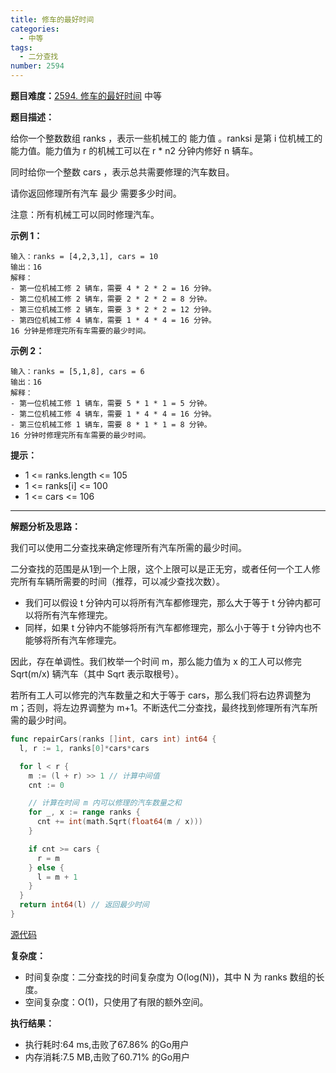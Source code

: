```yaml
---
title: 修车的最好时间
categories:
  - 中等
tags:
  - 二分查找
number: 2594
---
```


**题目难度：**[2594. 修车的最好时间](https://leetcode.cn/problems/minimum-time-to-repair-cars/) 中等

**题目描述：**

给你一个整数数组 ranks ，表示一些机械工的 能力值 。ranksi 是第 i 位机械工的能力值。能力值为 r 的机械工可以在 r * n2 分钟内修好 n 辆车。

同时给你一个整数 cars ，表示总共需要修理的汽车数目。

请你返回修理所有汽车 最少 需要多少时间。

注意：所有机械工可以同时修理汽车。


**示例 1：**
```
输入：ranks = [4,2,3,1], cars = 10
输出：16
解释：
- 第一位机械工修 2 辆车，需要 4 * 2 * 2 = 16 分钟。
- 第二位机械工修 2 辆车，需要 2 * 2 * 2 = 8 分钟。
- 第三位机械工修 2 辆车，需要 3 * 2 * 2 = 12 分钟。
- 第四位机械工修 4 辆车，需要 1 * 4 * 4 = 16 分钟。
16 分钟是修理完所有车需要的最少时间。
```


**示例 2：**
```
输入：ranks = [5,1,8], cars = 6
输出：16
解释：
- 第一位机械工修 1 辆车，需要 5 * 1 * 1 = 5 分钟。
- 第二位机械工修 4 辆车，需要 1 * 4 * 4 = 16 分钟。
- 第三位机械工修 1 辆车，需要 8 * 1 * 1 = 8 分钟。
16 分钟时修理完所有车需要的最少时间。
```

**提示：**
- 1 <= ranks.length <= 105
- 1 <= ranks[i] <= 100
- 1 <= cars <= 106


---
**解题分析及思路：**


我们可以使用二分查找来确定修理所有汽车所需的最少时间。

二分查找的范围是从1到一个上限，这个上限可以是正无穷，或者任何一个工人修完所有车辆所需要的时间（推荐，可以减少查找次数）。

- 我们可以假设 t 分钟内可以将所有汽车都修理完，那么大于等于 t 分钟内都可以将所有汽车修理完。
- 同样，如果 t 分钟内不能够将所有汽车都修理完，那么小于等于 t 分钟内也不能够将所有汽车修理完。

因此，存在单调性。我们枚举一个时间 m，那么能力值为 x 的工人可以修完 Sqrt(m/x) 辆汽车（其中 Sqrt 表示取根号）。

若所有工人可以修完的汽车数量之和大于等于 cars，那么我们将右边界调整为 m；否则，将左边界调整为 m+1。不断迭代二分查找，最终找到修理所有汽车所需的最少时间。


```go
func repairCars(ranks []int, cars int) int64 {
  l, r := 1, ranks[0]*cars*cars

  for l < r {
    m := (l + r) >> 1 // 计算中间值
    cnt := 0

    // 计算在时间 m 内可以修理的汽车数量之和
    for _, x := range ranks {
      cnt += int(math.Sqrt(float64(m / x)))
    }

    if cnt >= cars {
      r = m
    } else {
      l = m + 1
    }
  }
  return int64(l) // 返回最少时间
}
```



[源代码](https://github.com/lomtom/algorithm-go/blob/main/leetcode/2594修车的最好时间_test.go)

**复杂度：**
- 时间复杂度：二分查找的时间复杂度为 O(log(N))，其中 N 为 ranks 数组的长度。 
- 空间复杂度：O(1)，只使用了有限的额外空间。


**执行结果：**

- 执行耗时:64 ms,击败了67.86% 的Go用户 
- 内存消耗:7.5 MB,击败了60.71% 的Go用户

